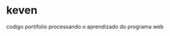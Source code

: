 # keven
<p> codigo portifolio processando o aprendizado do programa web </p>
<html>
  <head>
    <classe 
